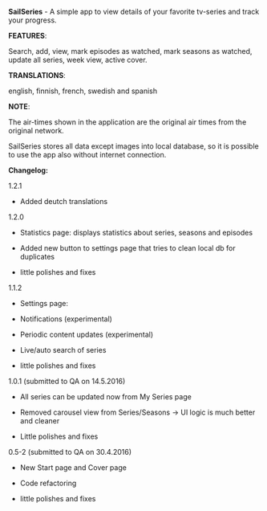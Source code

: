 **SailSeries** - A simple app to view details of your favorite tv-series and track your progress.

**FEATURES**:

Search, add, view, mark episodes as watched, mark seasons as watched, update all series, week view, active cover.

**TRANSLATIONS**:

english, finnish, french, swedish and spanish

**NOTE**:

The air-times shown in the application are the original air times from the original network.

SailSeries stores all data except images into local database, so it is possible to use the app also without internet connection.

**Changelog:**

1.2.1

- Added deutch translations

1.2.0

- Statistics page: displays statistics about series, seasons and episodes

- Added new button to settings page that tries to clean local db for duplicates

- little polishes and fixes

1.1.2

- Settings page:

- Notifications (experimental)

- Periodic content updates (experimental)

- Live/auto search of series

- little polishes and fixes

1.0.1 (submitted to QA on 14.5.2016)

- All series can be updated now from My Series page

- Removed carousel view from Series/Seasons -> UI logic is much better and cleaner

- Little polishes and fixes

0.5-2 (submitted to QA on 30.4.2016)

- New Start page and Cover page

- Code refactoring

- little polishes and fixes
